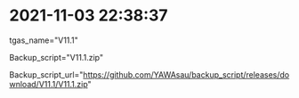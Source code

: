 # 2021-11-03 22:38:37

tgas_name="V11.1"

Backup_script="V11.1.zip"

Backup_script_url="https://github.com/YAWAsau/backup_script/releases/download/V11.1/V11.1.zip"
